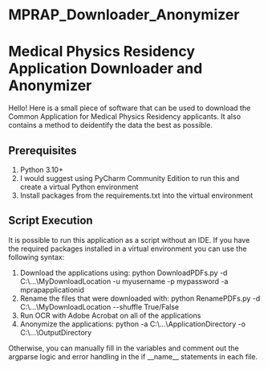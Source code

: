 # MPRAP_Downloader_Anonymizer

<h1>Medical Physics Residency Application Downloader and Anonymizer</h1>
Hello! Here is a small piece of software that can be used to download the Common Application for Medical Physics Residency applicants. It also contains a method to deidentify the data the best as possible.
<br/>
<h2>Prerequisites</h2>
<ol>
<li>Python 3.10+</li>
<li>I would suggest using PyCharm Community Edition to run this and create a virtual Python environment</li>
<li>Install packages from the requirements.txt into the virtual environment</li>
</ol>

<h2>Script Execution</h2>
It is possible to run this application as a script without an IDE. If you have the required packages installed in a virtual environment you can use the following syntax:
<ol>
<li>Download the applications using: python DownloadPDFs.py -d C:\...\MyDownloadLocation -u myusername -p mypassword -a mprapapplicationid</li>
<li>Rename the files that were downloaded with: python RenamePDFs.py -d C:\...\MyDownloadLocation --shuffle True/False</li>
<li>Run OCR with Adobe Acrobat on all of the applications</li>
<li>Anonymize the applications: python -a C:\...\ApplicationDirectory -o C:\...\OutputDirectory</li>
</ol>
Otherwise, you can manually fill in the variables and comment out the argparse logic and error handling in the if __name__ statements in each file.
